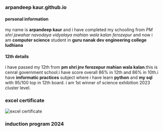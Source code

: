### arpandeep kaur.github.io
#### personal information
my name is **arpandeep kaur** and i have completed my schooling from *PM shri jawahar navodaya vidyalaya mahian wala kalan ferozepur* and now i am **computer science** student in **guru nanak dev engineering college ludhiana**
#### 12th details 
i have passed my 12th from **pm shri jnv ferozepur mahian wala kalan**.this is cenral government school.i have score overall 86% in 12th and 86% in 10th.i have **imformatic practices** subject where i have learn **python** and **my sql** with 95/100 top in 12th board. i am 1st winner of science exhibition 2023 cluster level.
### excel certificate
![excel certificate](https://github.com/user-attachments/assets/62ce6654-7441-46e8-abde-51cd417be9aa)
### induction program 2024


